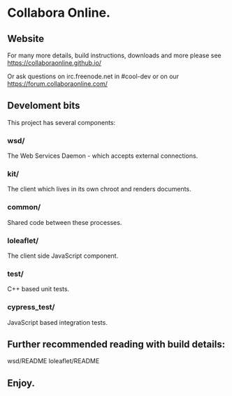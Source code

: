 # Collabora Online.

## Website

For many more details, build instructions, downloads and more please see https://collaboraonline.github.io/

Or ask questions on irc.freenode.net in #cool-dev or on our https://forum.collaboraonline.com/

## Develoment bits

This project has several components:

### wsd/

The Web Services Daemon - which accepts external connections.

### kit/
The client which lives in its own chroot and renders documents.

### common/
Shared code between these processes.

### loleaflet/
The client side JavaScript component.

### test/
C++ based unit tests.

### cypress_test/
JavaScript based integration tests.

## Further recommended reading with build details:

wsd/README
loleaflet/README

## Enjoy.

